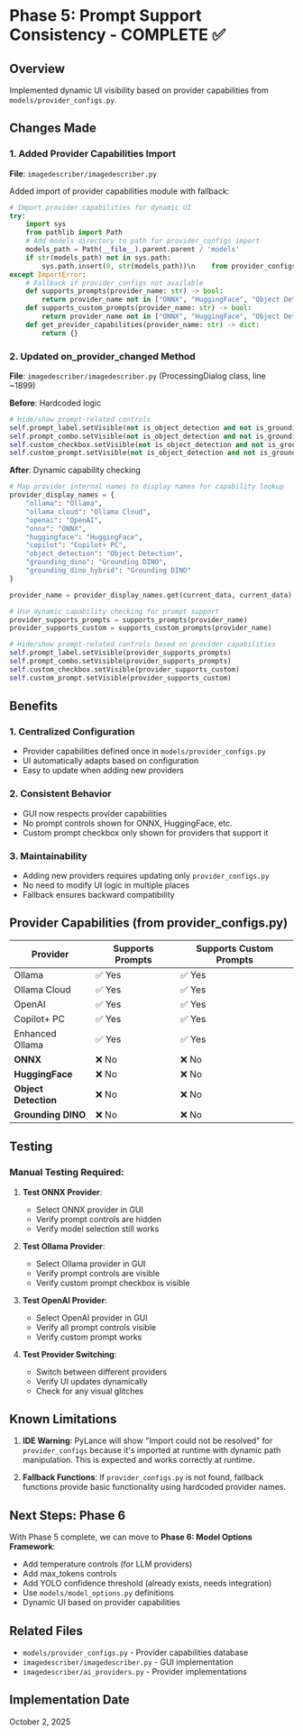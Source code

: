 # Phase 5: Prompt Support Consistency - COMPLETE ✅

## Overview
Implemented dynamic UI visibility based on provider capabilities from `models/provider_configs.py`.

## Changes Made

### 1. Added Provider Capabilities Import
**File**: `imagedescriber/imagedescriber.py`

Added import of provider capabilities module with fallback:
```python
# Import provider capabilities for dynamic UI
try:
    import sys
    from pathlib import Path
    # Add models directory to path for provider_configs import
    models_path = Path(__file__).parent.parent / 'models'
    if str(models_path) not in sys.path:
        sys.path.insert(0, str(models_path))\n    from provider_configs import supports_prompts, supports_custom_prompts, get_provider_capabilities
except ImportError:
    # Fallback if provider_configs not available
    def supports_prompts(provider_name: str) -> bool:
        return provider_name not in ["ONNX", "HuggingFace", "Object Detection", "Grounding DINO"]
    def supports_custom_prompts(provider_name: str) -> bool:
        return provider_name not in ["ONNX", "HuggingFace", "Object Detection", "Grounding DINO"]
    def get_provider_capabilities(provider_name: str) -> dict:
        return {}
```

### 2. Updated on_provider_changed Method
**File**: `imagedescriber/imagedescriber.py` (ProcessingDialog class, line ~1899)

**Before**: Hardcoded logic
```python
# Hide/show prompt-related controls
self.prompt_label.setVisible(not is_object_detection and not is_grounding_dino)
self.prompt_combo.setVisible(not is_object_detection and not is_grounding_dino)
self.custom_checkbox.setVisible(not is_object_detection and not is_grounding_dino)
self.custom_prompt.setVisible(not is_object_detection and not is_grounding_dino)
```

**After**: Dynamic capability checking
```python
# Map provider internal names to display names for capability lookup
provider_display_names = {
    "ollama": "Ollama",
    "ollama_cloud": "Ollama Cloud",
    "openai": "OpenAI",
    "onnx": "ONNX",
    "huggingface": "HuggingFace",
    "copilot": "Copilot+ PC",
    "object_detection": "Object Detection",
    "grounding_dino": "Grounding DINO",
    "grounding_dino_hybrid": "Grounding DINO"
}

provider_name = provider_display_names.get(current_data, current_data)

# Use dynamic capability checking for prompt support
provider_supports_prompts = supports_prompts(provider_name)
provider_supports_custom = supports_custom_prompts(provider_name)

# Hide/show prompt-related controls based on provider capabilities
self.prompt_label.setVisible(provider_supports_prompts)
self.prompt_combo.setVisible(provider_supports_prompts)
self.custom_checkbox.setVisible(provider_supports_custom)
self.custom_prompt.setVisible(provider_supports_custom)
```

## Benefits

### 1. **Centralized Configuration**
- Provider capabilities defined once in `models/provider_configs.py`
- UI automatically adapts based on configuration
- Easy to update when adding new providers

### 2. **Consistent Behavior**
- GUI now respects provider capabilities
- No prompt controls shown for ONNX, HuggingFace, etc.
- Custom prompt checkbox only shown for providers that support it

### 3. **Maintainability**
- Adding new providers requires updating only `provider_configs.py`
- No need to modify UI logic in multiple places
- Fallback ensures backward compatibility

## Provider Capabilities (from provider_configs.py)

| Provider | Supports Prompts | Supports Custom Prompts |
|----------|-----------------|------------------------|
| Ollama | ✅ Yes | ✅ Yes |
| Ollama Cloud | ✅ Yes | ✅ Yes |
| OpenAI | ✅ Yes | ✅ Yes |
| Copilot+ PC | ✅ Yes | ✅ Yes |
| Enhanced Ollama | ✅ Yes | ✅ Yes |
| **ONNX** | ❌ No | ❌ No |
| **HuggingFace** | ❌ No | ❌ No |
| **Object Detection** | ❌ No | ❌ No |
| **Grounding DINO** | ❌ No | ❌ No |

## Testing

### Manual Testing Required:
1. **Test ONNX Provider**:
   - Select ONNX provider in GUI
   - Verify prompt controls are hidden
   - Verify model selection still works

2. **Test Ollama Provider**:
   - Select Ollama provider in GUI
   - Verify prompt controls are visible
   - Verify custom prompt checkbox is visible

3. **Test OpenAI Provider**:
   - Select OpenAI provider in GUI
   - Verify all prompt controls visible
   - Verify custom prompt works

4. **Test Provider Switching**:
   - Switch between different providers
   - Verify UI updates dynamically
   - Check for any visual glitches

## Known Limitations

1. **IDE Warning**: PyLance will show "Import could not be resolved" for `provider_configs` because it's imported at runtime with dynamic path manipulation. This is expected and works correctly at runtime.

2. **Fallback Functions**: If `provider_configs.py` is not found, fallback functions provide basic functionality using hardcoded provider names.

## Next Steps: Phase 6

With Phase 5 complete, we can move to **Phase 6: Model Options Framework**:
- Add temperature controls (for LLM providers)
- Add max_tokens controls
- Add YOLO confidence threshold (already exists, needs integration)
- Use `models/model_options.py` definitions
- Dynamic UI based on provider capabilities

## Related Files
- `models/provider_configs.py` - Provider capabilities database
- `imagedescriber/imagedescriber.py` - GUI implementation
- `imagedescriber/ai_providers.py` - Provider implementations

## Implementation Date
October 2, 2025
